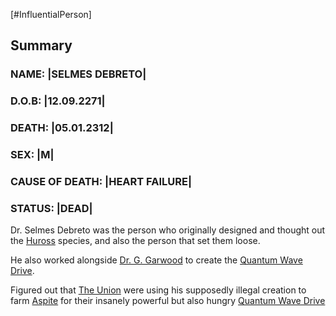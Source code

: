 [#InfluentialPerson]

## Summary

### NAME: |SELMES DEBRETO|
### D.O.B: |12.09.2271|
### DEATH: |05.01.2312|
### SEX: |M|
### CAUSE OF DEATH: |HEART FAILURE|
### STATUS: |DEAD|


Dr. Selmes Debreto was the person who originally designed and thought out the [Huross](../Species/Fauna/Huross.md) species, and also the person that set them loose.

He also worked alongside [Dr. G. Garwood](Dr.%20G.%20Garwood.md) to create the [Quantum Wave Drive](../Items/Components/Quantum%20Wave%20Drive.md).

Figured out that [The Union](../Factions/The%20Union.md) were using his supposedly illegal creation to farm [Aspite](../Materials/Aspite.md) for their insanely powerful but also hungry [Quantum Wave Drive](../Items/Components/Quantum%20Wave%20Drive.md)